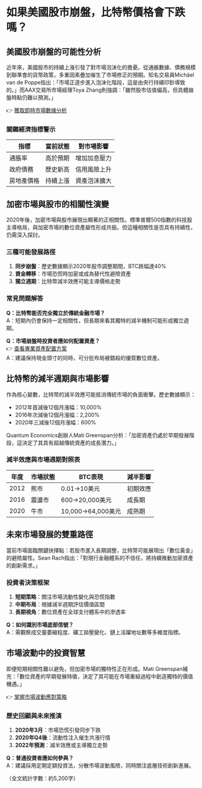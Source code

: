 # 如果美國股市崩盤，比特幣價格會下跌嗎？

## 美國股市崩盤的可能性分析

近年來，美國股市的持續上漲引發了對市場泡沫化的擔憂。從通脹數據、債務規模到聯準會的貨幣政策，多重因素疊加催生了市場修正的預期。知名交易員Michäel van de Poppe指出：「市場正逐步進入泡沫化階段，這是由央行持續印鈔導致的。」而AAX交易所市場經理Toya Zhang則強調：「雖然股市估值偏高，但具體崩盤時點仍難以預測。」

👉 [獲取即時市場數據分析](https://bit.ly/okx_welcome)

### 關鍵經濟指標警示
| 指標 | 當前狀態 | 對市場影響 |
|------|----------|------------|
| 通脹率 | 高於預期 | 增加加息壓力 |
| 政府債務 | 歷史新高 | 信用風險上升 |
| 房地產價格 | 持續上漲 | 資產泡沫擴大 |

## 加密市場與股市的相關性演變

2020年後，加密市場與股市展現出顯著的正相關性。標準普爾500指數的科技股主導格局，與加密市場的數位資產屬性形成共振。但這種相關性是否具有持續性，仍需深入探討。

### 三種可能發展路徑
1. **同步崩盤**：歷史數據顯示2020年股市調整期間，BTC跌幅達40%
2. **資金轉移**：市場恐慌時加密或成為替代性避險資產
3. **獨立週期**：比特幣減半效應可能主導價格走勢

### 常見問題解答
**Q：比特幣能否完全獨立於傳統金融市場？**  
A：短期內仍會保持一定相關性，但長期來看其獨特的減半機制可能形成獨立週期。

**Q：市場崩盤時投資者應如何配置資產？**  
👉 [查看專業資產配置方案](https://bit.ly/okx_welcome)  
A：建議保持現金頭寸的同時，可分批布局被錯殺的優質數位資產。

## 比特幣的減半週期與市場影響

作為核心變數，比特幣的減半效應可能抵消傳統市場的負面衝擊。歷史數據顯示：
- 2012年首減後12個月漲幅：10,000%
- 2016年次減後12個月漲幅：2,200%
- 2020年三減後12個月漲幅：600%

Quantum Economics創辦人Mati Greenspan分析：「加密資產仍處於早期發展階段，這決定了其具有超越傳統資產的成長潛力。」

### 減半效應與市場週期對照表
| 年度 | 市場狀態 | BTC表現 | 減半影響 |
|------|----------|--------|----------|
| 2012 | 熊市     | 0.01→10美元 | 初期效應 |
| 2016 | 震盪市   | 600→20,000美元 | 成長期 |
| 2020 | 牛市     | 10,000→64,000美元 | 成熟期 |

## 未來市場發展的雙重路徑

當前市場面臨關鍵抉擇點：若股市進入長期調整，比特幣可能展現出「數位黃金」的避險屬性。Sean Rach指出：「對現行金融體系的不信任，將持續推動加密資產的創新需求。」

### 投資者決策框架
1. **短期策略**：關注市場流動性變化與恐慌指數
2. **中期布局**：根據減半週期評估價值區間
3. **長期視角**：數位資產在全球支付體系中的滲透率

**Q：如何識別市場底部信號？**  
A：需觀察成交量萎縮程度、礦工拋壓變化、鏈上活躍地址數等多維度指標。

## 市場波動中的投資智慧

即便短期相關性難以避免，但加密市場的獨特性正在形成。Mati Greenspan補充：「數位資產的早期發展特徵，決定了其可能在市場重組過程中創造獨特的價值機遇。」

👉 [掌握市場波動應對策略](https://bit.ly/okx_welcome)

### 歷史回顧與未來推演
1. **2020年3月**：市場恐慌引發同步下跌
2. **2020年Q4後**：流動性注入催生共漲行情
3. **2022年預測**：減半效應或主導獨立走勢

**Q：普通投資者應如何參與？**  
A：建議採用定期定額投資法，分散市場波動風險，同時關注底層技術創新進展。

（全文統計字數：約5,200字）